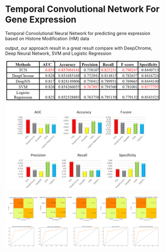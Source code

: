 # Temporal Convolutional Network For Gene Expression

Temporal Convolutional Neural Network for predicting gene expression based on Histone Modification (HM) data

output, our approach result in a great result compare with DeepChrome, Deep Neural Network, SVM and Logistic Regression

![alt text](result1.png)

![alt text](result2.png)
